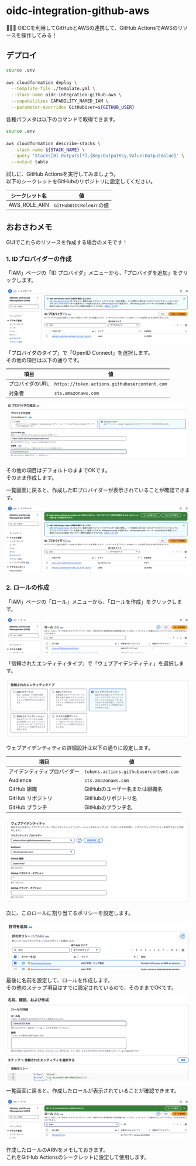 # oidc-integration-github-aws

👺👺👺 OIDCを利用してGitHubとAWSの連携して、GitHub ActionsでAWSのリソースを操作してみる！  

## デプロイ

```bash
source .env

aws cloudformation deploy \
  --template-file ./template.yml \
  --stack-name oidc-integration-github-aws \
  --capabilities CAPABILITY_NAMED_IAM \
  --parameter-overrides GitHubUser=${GITHUB_USER}
```

各種パラメタは以下のコマンドで取得できます。  

```bash
source .env

aws cloudformation describe-stacks \
  --stack-name ${STACK_NAME} \
  --query 'Stacks[0].Outputs[*].{Key:OutputKey,Value:OutputValue}' \
  --output table
```

試しに、GitHub Actionsを実行してみましょう。  
以下のシークレットをGitHubのリポジトリに設定してください。  

| シークレット名 | 値 |
| --- | --- |
| AWS_ROLE_ARN | `GitHubOIDCRoleArn`の値 |

## おおさわメモ

GUIでこれらのリソースを作成する場合のメモです！  

### 1. IDプロバイダーの作成

「IAM」ページの「ID プロバイダ」メニューから、「プロバイダを追加」をクリックします。  

![IDプロバイダー一覧](./images/id-providers-list-before-create.png)  

「プロバイダのタイプ」で「OpenID Connect」を選択します。  
その他の項目は以下の通りです。  

| 項目 | 値 |
| --- | --- |
| プロバイダのURL | `https://token.actions.githubusercontent.com` |
| 対象者 | `sts.amazonaws.com` |

![IDプロバイダーの作成](./images/id-provider-setting.png)  

その他の項目はデフォルトのままでOKです。  
そのまま作成します。  

一覧画面に戻ると、作成したIDプロバイダーが表示されていることが確認できます。  

![IDプロバイダー一覧](./images/id-providers-list-after-create.png)  

### 2. ロールの作成

「IAM」ページの「ロール」メニューから、「ロールを作成」をクリックします。  

![ロール一覧](./images/iam-roles-list-before-create.png)  

「信頼されたエンティティタイプ」で「ウェブアイデンティティ」を選択します。  

![ロールの作成](./images/iam-role-create-web-identity.png)  

ウェブアイデンティティの詳細設計は以下の通りに設定します。  

| 項目 | 値 |
| --- | --- |
| アイデンティティプロバイダー | `tokens.actions.githubusercontent.com` |
| Audience | `sts.amazonaws.com` |
| GitHub 組織 | GitHubのユーザー名または組織名 |
| GitHub リポジトリ | GitHubのリポジトリ名 |
| GitHub ブランチ | GitHubのブランチ名 |

![ウェブアイデンティティの詳細設計](./images/iam-role-create-web-identity-detail.png)  

次に、このロールに割り当てるポリシーを設定します。  

![ロールのポリシー設定](./images/iam-role-create-policy.png)  

最後に名前を設定して、ロールを作成します。  
その他のステップ項目はすでに設定されているので、そのままでOKです。  

![ロールの作成](./images/iam-role-detail-setting.png)  

一覧画面に戻ると、作成したロールが表示されていることが確認できます。  

![ロール一覧](./images/iam-roles-list-after-create.png)  

作成したロールのARNをメモしておきます。  
これをGitHub Actionsのシークレットに設定して使用します。  
